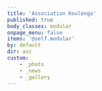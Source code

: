 ```yaml
---
title: 'Association Koulenga'
published: true
body_classes: modular
onpage_menu: false
items: '@self.modular'
by: default
dir: asc
custom:
    - _photo
    - _news
    - _gallery
---
```

